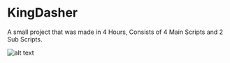 # KingDasher
A small project that was made in 4 Hours, Consists of 4 Main Scripts and 2 Sub Scripts.

![alt text](https://img.itch.zone/aW1hZ2UvMTg2MDEyNi8xMDkyOTkzNi5wbmc=/original/JCLBzv.png)
